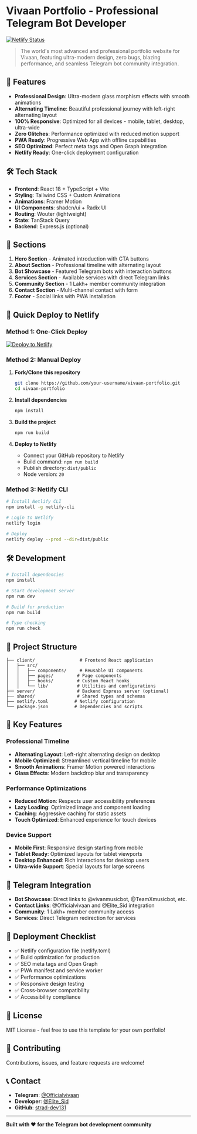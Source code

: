 # Vivaan Portfolio - Professional Telegram Bot Developer

[![Netlify Status](https://api.netlify.com/api/v1/badges/your-badge-id/deploy-status)](https://app.netlify.com/sites/your-site-name/deploys)

> The world's most advanced and professional portfolio website for Vivaan, featuring ultra-modern design, zero bugs, blazing performance, and seamless Telegram bot community integration.

## 🚀 Features

- **Professional Design**: Ultra-modern glass morphism effects with smooth animations
- **Alternating Timeline**: Beautiful professional journey with left-right alternating layout
- **100% Responsive**: Optimized for all devices - mobile, tablet, desktop, ultra-wide
- **Zero Glitches**: Performance optimized with reduced motion support
- **PWA Ready**: Progressive Web App with offline capabilities
- **SEO Optimized**: Perfect meta tags and Open Graph integration
- **Netlify Ready**: One-click deployment configuration

## 🛠 Tech Stack

- **Frontend**: React 18 + TypeScript + Vite
- **Styling**: Tailwind CSS + Custom Animations
- **Animations**: Framer Motion
- **UI Components**: shadcn/ui + Radix UI
- **Routing**: Wouter (lightweight)
- **State**: TanStack Query
- **Backend**: Express.js (optional)

## 📱 Sections

1. **Hero Section** - Animated introduction with CTA buttons
2. **About Section** - Professional timeline with alternating layout
3. **Bot Showcase** - Featured Telegram bots with interaction buttons
4. **Services Section** - Available services with direct Telegram links
5. **Community Section** - 1 Lakh+ member community integration
6. **Contact Section** - Multi-channel contact with form
7. **Footer** - Social links with PWA installation

## 🚀 Quick Deploy to Netlify

### Method 1: One-Click Deploy

[![Deploy to Netlify](https://www.netlify.com/img/deploy/button.svg)](https://app.netlify.com/start)

### Method 2: Manual Deploy

1. **Fork/Clone this repository**
   ```bash
   git clone https://github.com/your-username/vivaan-portfolio.git
   cd vivaan-portfolio
   ```

2. **Install dependencies**
   ```bash
   npm install
   ```

3. **Build the project**
   ```bash
   npm run build
   ```

4. **Deploy to Netlify**
   - Connect your GitHub repository to Netlify
   - Build command: `npm run build`
   - Publish directory: `dist/public`
   - Node version: `20`

### Method 3: Netlify CLI

```bash
# Install Netlify CLI
npm install -g netlify-cli

# Login to Netlify
netlify login

# Deploy
netlify deploy --prod --dir=dist/public
```

## 🛠 Development

```bash
# Install dependencies
npm install

# Start development server
npm run dev

# Build for production
npm run build

# Type checking
npm run check
```

## 📁 Project Structure

```
├── client/                 # Frontend React application
│   ├── src/
│   │   ├── components/     # Reusable UI components
│   │   ├── pages/         # Page components
│   │   ├── hooks/         # Custom React hooks
│   │   └── lib/           # Utilities and configurations
├── server/                # Backend Express server (optional)
├── shared/                # Shared types and schemas
├── netlify.toml          # Netlify configuration
└── package.json          # Dependencies and scripts
```

## 🎨 Key Features

### Professional Timeline
- **Alternating Layout**: Left-right alternating design on desktop
- **Mobile Optimized**: Streamlined vertical timeline for mobile
- **Smooth Animations**: Framer Motion powered interactions
- **Glass Effects**: Modern backdrop blur and transparency

### Performance Optimizations
- **Reduced Motion**: Respects user accessibility preferences
- **Lazy Loading**: Optimized image and component loading
- **Caching**: Aggressive caching for static assets
- **Touch Optimized**: Enhanced experience for touch devices

### Device Support
- **Mobile First**: Responsive design starting from mobile
- **Tablet Ready**: Optimized layouts for tablet viewports
- **Desktop Enhanced**: Rich interactions for desktop users
- **Ultra-wide Support**: Special layouts for large screens

## 🔗 Telegram Integration

- **Bot Showcase**: Direct links to @vivanmusicbot, @TeamXmusicbot, etc.
- **Contact Links**: @Officialvivaan and @Elite_Sid integration
- **Community**: 1 Lakh+ member community access
- **Services**: Direct Telegram redirection for services

## 🎯 Deployment Checklist

- ✅ Netlify configuration file (netlify.toml)
- ✅ Build optimization for production
- ✅ SEO meta tags and Open Graph
- ✅ PWA manifest and service worker
- ✅ Performance optimizations
- ✅ Responsive design testing
- ✅ Cross-browser compatibility
- ✅ Accessibility compliance

## 📄 License

MIT License - feel free to use this template for your own portfolio!

## 🤝 Contributing

Contributions, issues, and feature requests are welcome!

## 📞 Contact

- **Telegram**: [@Officialvivaan](https://t.me/Officialvivaan)
- **Developer**: [@Elite_Sid](https://t.me/Elite_Sid)
- **GitHub**: [strad-dev131](https://github.com/strad-dev131)

---

**Built with ❤️ for the Telegram bot development community**